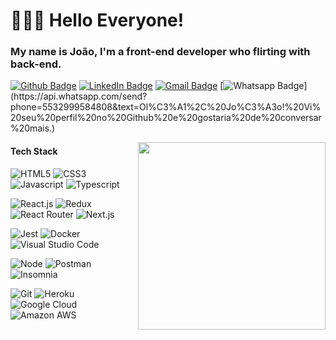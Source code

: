 # 👨🏽‍💻 Hello Everyone! 
### My name is João, I'm a front-end developer who flirting with back-end.

[![Github Badge](https://img.shields.io/badge/-lejoaoconte-inactive?style=for-the-badge&logo=Github&logoColor=white&link=https://github.com/lejoaoconte/)](https://github.com/lejoaoconte/)
[![LinkedIn Badge](https://img.shields.io/badge/-lejoaoconte-blue?style=for-the-badge&logo=Linkedin&logoColor=white&link=https://www.linkedin.com/in/lejoaoconte/)](https://www.linkedin.com/in/lejoaoconte/)
[![Gmail Badge](https://img.shields.io/badge/-lejoaoconte@gmail.com-c14438?style=for-the-badge&logo=Gmail&logoColor=white&link=mailto:lejoaoconte@gmail.com)](mailto:lejoaoconte@gmail.com)
[![Whatsapp Badge](https://img.shields.io/badge/-Whatsapp-2bb301?style=for-the-badge&logo=whatsapp&logoColor=white&link=https://api.whatsapp.com/send?phone=5532999584808&text=Ol%C3%A1%2C%20Jo%C3%A3o!%20Vi%20seu%20perfil%20no%20Github%20e%20gostaria%20de%20conversar%20mais.)](https://api.whatsapp.com/send?phone=5532999584808&text=Ol%C3%A1%2C%20Jo%C3%A3o!%20Vi%20seu%20perfil%20no%20Github%20e%20gostaria%20de%20conversar%20mais.)


<img align='right' width="300px" src="https://octocat-generator-assets.githubusercontent.com/my-octocat-1627633929543.png">

#### Tech Stack
![HTML5](https://img.shields.io/badge/-HTML5-e44d26?style=for-the-badge&logo=html5&logoColor=ffffff)
![CSS3](https://img.shields.io/badge/-CSS3-0074be?style=for-the-badge&logo=css3&logoColor=ffffff)
![Javascript](https://img.shields.io/badge/-Javascrpit-f7df1e?style=for-the-badge&logo=javascript&logoColor=000000)
![Typescript](https://img.shields.io/badge/-Typescript-3178c6?style=for-the-badge&logo=typescript&logoColor=ffffff)

![React.js](https://img.shields.io/badge/-React-333333?style=for-the-badge&logo=react)
![Redux](https://img.shields.io/badge/Redux-593D88?style=for-the-badge&logo=redux&logoColor=white)
![React Router](https://img.shields.io/badge/React_Router-CA4245?style=for-the-badge&logo=react-router&logoColor=white)
![Next.js](https://img.shields.io/badge/-Next-333333?style=for-the-badge&logo=next.js)

![Jest](https://img.shields.io/badge/-Jest-00a400?style=for-the-badge&logo=jest&logoColor=ffffff)
![Docker](http://img.shields.io/badge/-Docker-blue?style=for-the-badge&logo=docker&logoColor=ffffff)
![Visual Studio Code](https://img.shields.io/badge/-Visual%20Code-333333?style=for-the-badge&logo=visual-studio-code&logoColor=007ACC)

![Node](https://img.shields.io/badge/-NodeJS-%2300a400?style=for-the-badge&logo=git&logoColor=%23ffffff)
![Postman](https://img.shields.io/badge/Postman-FF6C37?style=for-the-badge&logo=Postman&logoColor=white)
![Insomnia](https://img.shields.io/badge/Insomnia-4000bf?style=for-the-badge&logo=Insomnia&logoColor=white)

![Git](https://img.shields.io/badge/-Git-%23F05032?style=for-the-badge&logo=git&logoColor=%23ffffff)
![Heroku](http://img.shields.io/badge/-Heroku-purple?style=for-the-badge&logo=heroku&logoColor=ffffff)
![Google Cloud](http://img.shields.io/badge/-Google%20Cloud-blue?style=for-the-badge&logo=google-cloud&logoColor=ffffff)
![Amazon AWS](http://img.shields.io/badge/-AWS-orange?style=for-the-badge&logo=amazon-aws&logoColor=ffffff)


<!-- ## Below are my projects, it was good to see you. -->
